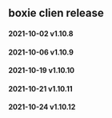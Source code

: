 ## boxie clien release

#### 2021-10-02 v1.10.8

#### 2021-10-06 v1.10.9

#### 2021-10-19 v1.10.10

#### 2021-10-21 v1.10.11

#### 2021-10-24 v1.10.12

